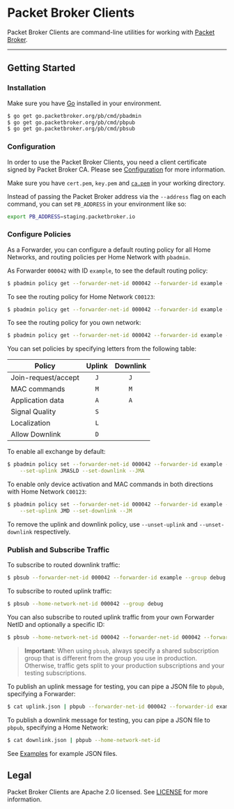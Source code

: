 # Packet Broker Clients

Packet Broker Clients are command-line utilities for working with [Packet Broker](https://www.packetbroker.org).

---

## Getting Started

### Installation

Make sure you have [Go](https://golang.org/doc/install) installed in your environment.

```bash
$ go get go.packetbroker.org/pb/cmd/pbadmin
$ go get go.packetbroker.org/pb/cmd/pbpub
$ go get go.packetbroker.org/pb/cmd/pbsub
```

### Configuration

In order to use the Packet Broker Clients, you need a client certificate signed by Packet Broker CA. Please see [Configuration](./configs) for more information.

Make sure you have `cert.pem`, `key.pem` and [`ca.pem`](./configs/ca.pem) in your working directory.

Instead of passing the Packet Broker address via the `--address` flag on each command, you can set `PB_ADDRESS` in your environment like so:

```bash
export PB_ADDRESS=staging.packetbroker.io
```

### Configure Policies

As a Forwarder, you can configure a default routing policy for all Home Networks, and routing policies per Home Network with `pbadmin`. 

As Forwarder `000042` with ID `example`, to see the default routing policy:

```bash
$ pbadmin policy get --forwarder-net-id 000042 --forwarder-id example --defaults
```

To see the routing policy for Home Network `C00123`:

```bash
$ pbadmin policy get --forwarder-net-id 000042 --forwarder-id example --home-network-net-id C00123
```

To see the routing policy for you own network:

```bash
$ pbadmin policy get --forwarder-net-id 000042 --forwarder-id example --home-network-net-id 000042
```

You can set policies by specifying letters from the following table:

| Policy | Uplink | Downlink |
| --- | :---: | :---: |
| Join-request/accept | `J` | `J` |
| MAC commands | `M` | `M` |
| Application data | `A` | `A` |
| Signal Quality | `S` | |
| Localization | `L` | |
| Allow Downlink | `D` | |

To enable all exchange by default:

```bash
$ pbadmin policy set --forwarder-net-id 000042 --forwarder-id example --defaults \
    --set-uplink JMASLD --set-downlink --JMA
```

To enable only device activation and MAC commands in both directions with Home Network `C00123`:

```bash
$ pbadmin policy set --forwarder-net-id 000042 --forwarder-id example --home-network-net-id C00123 \
    --set-uplink JMD --set-downlink --JM
```

To remove the uplink and downlink policy, use `--unset-uplink` and `--unset-downlink` respectively.

### Publish and Subscribe Traffic

To subscribe to routed downlink traffic:

```bash
$ pbsub --forwarder-net-id 000042 --forwarder-id example --group debug
```

To subscribe to routed uplink traffic:

```bash
$ pbsub --home-network-net-id 000042 --group debug
```

You can also subscribe to routed uplink traffic from your own Forwarder NetID and optionally a specific ID:

```bash
$ pbsub --home-network-net-id 000042 --forwarder-net-id 000042 --forwarder-id example --group debug
```

>**Important**: When using `pbsub`, always specify a shared subscription group that is different from the group you use in production. Otherwise, traffic gets split to your production subscriptions and your testing subscriptions.

To publish an uplink message for testing, you can pipe a JSON file to `pbpub`, specifying a Forwarder:

```bash
$ cat uplink.json | pbpub --forwarder-net-id 000042 --forwarder-id example
```

To publish a downlink message for testing, you can pipe a JSON file to `pbpub`, specifying a Home Network:

```bash
$ cat downlink.json | pbpub --home-network-net-id
```

See [Examples](./examples) for example JSON files.

## Legal

Packet Broker Clients are Apache 2.0 licensed. See [LICENSE](./LICENSE) for more information.
